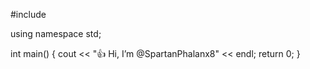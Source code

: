 #include <intro>
  
using namespace std;
  
int main() {
  cout << "👍 Hi, I’m @SpartanPhalanx8" << endl;
return 0;
}

